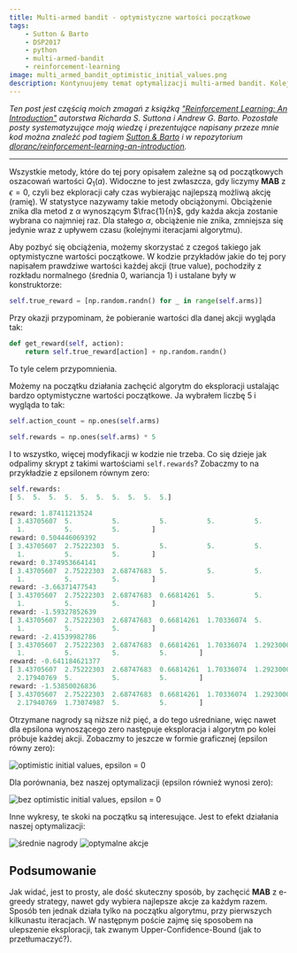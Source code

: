 ```yaml
---
title: Multi-armed bandit - optymistyczne wartości początkowe
tags:
    - Sutton & Barto
    - DSP2017
    - python
    - multi-armed-bandit
    - reinforcement-learning
image: multi_armed_bandit_optimistic_initial_values.png
description: Kontynuujemy temat optymalizacji multi-armed bandit. Kolejna efektywna i do tego bardzo prosta optymalizacja.
---
```

*Ten post jest częścią moich zmagań z książką ["Reinforcement Learning: An Introduction"](http://incompleteideas.net/sutton/book/the-book-2nd.html) autorstwa Richarda S. Suttona i Andrew G. Barto. Pozostałe posty systematyzujące moją wiedzę i prezentujące napisany przeze mnie kod można znaleźć pod tagiem [Sutton & Barto](/tagi/sutton-barto) i w repozytorium [dloranc/reinforcement-learning-an-introduction](https://github.com/dloranc/reinforcement-learning-an-introduction).*

---

Wszystkie metody, które do tej pory opisałem zależne są od początkowych oszacowań wartości $Q_1(a)$. Widoczne to jest zwłaszcza, gdy liczymy **MAB** z $\epsilon = 0$, czyli bez ekploracji cały czas wybierając najlepszą możliwą akcję (ramię). W statystyce nazywamy takie metody obciążonymi. Obciążenie znika dla metod z $\alpha$ wynoszącym $\frac{1}{n}$, gdy każda akcja zostanie wybrana co najmniej raz. Dla stałego $\alpha$, obciążenie nie znika, zmniejsza się jedynie wraz z upływem czasu (kolejnymi iteracjami algorytmu).

Aby pozbyć się obciążenia, możemy skorzystać z czegoś takiego jak optymistyczne wartości początkowe. W kodzie przykładów jakie do tej pory napisałem prawdziwe wartości każdej akcji (true value), pochodziły z rozkładu normalnego (średnia 0, wariancja 1) i ustalane były w konstruktorze:

```Python
self.true_reward = [np.random.randn() for _ in range(self.arms)]
```

Przy okazji przypominam, że pobieranie wartości dla danej akcji wygląda tak:

```Python
def get_reward(self, action):
    return self.true_reward[action] + np.random.randn()
```

To tyle celem przypomnienia.

Możemy na początku działania zachęcić algorytm do eksploracji ustalając bardzo optymistyczne wartości początkowe. Ja wybrałem liczbę 5 i wygląda to tak:

```Python
self.action_count = np.ones(self.arms)

self.rewards = np.ones(self.arms) * 5
```

I to wszystko, więcej modyfikacji w kodzie nie trzeba. Co się dzieje jak odpalimy skrypt z takimi wartościami `self.rewards`? Zobaczmy to na przykładzie z epsilonem równym zero:


```python
self.rewards:
[ 5.  5.  5.  5.  5.  5.  5.  5.  5.  5.]

reward: 1.87411213524
[ 3.43705607  5.          5.          5.          5.          5.          5.
  1.          5.          5.        ]
reward: 0.504446069392
[ 3.43705607  2.75222303  5.          5.          5.          5.          5.
  1.          5.          5.        ]
reward: 0.374953664141
[ 3.43705607  2.75222303  2.68747683  5.          5.          5.          5.
  1.          5.          5.        ]
reward: -3.66371477543
[ 3.43705607  2.75222303  2.68747683  0.66814261  5.          5.          5.
  1.          5.          5.        ]
reward: -1.59327852639
[ 3.43705607  2.75222303  2.68747683  0.66814261  1.70336074  5.          5.
  1.          5.          5.        ]
reward: -2.41539982786
[ 3.43705607  2.75222303  2.68747683  0.66814261  1.70336074  1.29230009
  1.          5.          5.          5.        ]
reward: -0.641184621377
[ 3.43705607  2.75222303  2.68747683  0.66814261  1.70336074  1.29230009
  2.17940769  5.          5.          5.        ]
reward: -1.53850026836
[ 3.43705607  2.75222303  2.68747683  0.66814261  1.70336074  1.29230009
  2.17940769  1.73074987  5.          5.        ]
```

Otrzymane nagrody są niższe niż pięć, a do tego uśredniane, więc nawet dla epsilona wynoszącego zero następuje eksploracja i algorytm po kolei próbuje każdej akcji. Zobaczmy to jeszcze w formie graficznej (epsilon równy zero):

![optimistic initial values, epsilon = 0](/images/posts/multi_armed_bandit_optimistic_initial_values/01_rewards.png)

Dla porównania, bez naszej optymalizacji (epsilon również wynosi zero):

![bez optimistic initial values, epsilon = 0](/images/posts/multi_armed_bandit_optimistic_initial_values/02_rewards.png)

Inne wykresy, te skoki na początku są interesujące. Jest to efekt działania naszej optymalizacji:

![średnie nagrody](/images/posts/multi_armed_bandit_optimistic_initial_values/04_average_reward.png)
![optymalne akcje](/images/posts/multi_armed_bandit_optimistic_initial_values/04_optimal_action.png)

## Podsumowanie

Jak widać, jest to prosty, ale dość skuteczny sposób, by zachęcić **MAB** z e-greedy strategy, nawet gdy wybiera najlepsze akcje za każdym razem. Sposób ten jednak działa tylko na początku algorytmu, przy pierwszych kilkunastu iteracjach. W następnym poście zajmę się sposobem na ulepszenie eksploracji, tak zwanym Upper-Confidence-Bound (jak to przetłumaczyć?).
